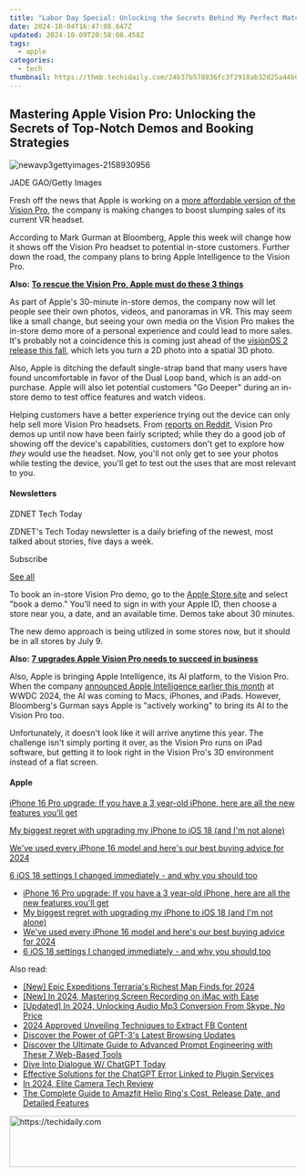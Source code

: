 ```yaml
---
title: "Labor Day Special: Unlocking the Secrets Behind My Perfect Match with Apple Watch Ultra 2 (Get a Striking Discount!)"
date: 2024-10-04T16:47:08.647Z
updated: 2024-10-09T20:58:08.458Z
tags:
  - apple
categories:
  - tech
thumbnail: https://thmb.techidaily.com/24b37b578836fc3f2918ab32d25a44b0c1a08b2ac44a3b64d442e286082e5edf.jpg
---
```


## Mastering Apple Vision Pro: Unlocking the Secrets of Top-Notch Demos and Booking Strategies

![newavp3gettyimages-2158930956](https://www.zdnet.com/a/img/resize/caeadbeffb60172bc2668a1eb5b1e0df1d8f7507/2024/07/01/d91e0c94-dac5-4c52-bb73-b206d034541d/newavp3gettyimages-2158930956.jpg?auto=webp&width=1280)

JADE GAO/Getty Images

Fresh off the news that Apple is working on a [more affordable version of the Vision Pro](https://www.zdnet.com/article/apple-is-reportedly-working-on-ar-glasses-and-a-cheaper-vision-headset/), the company is making changes to boost slumping sales of its current VR headset. 

According to Mark Gurman at Bloomberg, Apple this week will change how it shows off the Vision Pro headset to potential in-store customers. Further down the road, the company plans to bring Apple Intelligence to the Vision Pro. 

**Also: [To rescue the Vision Pro, Apple must do these 3 things](https://www.zdnet.com/article/to-rescue-the-vision-pro-apple-must-do-these-3-things/)**

As part of Apple's 30-minute in-store demos, the company now will let people see their own photos, videos, and panoramas in VR. This may seem like a small change, but seeing your own media on the Vision Pro makes the in-store demo more of a personal experience and could lead to more sales. It's probably not a coincidence this is coming just ahead of the [visionOS 2 release this fall](https://www.apple.com/newsroom/2024/06/visionos-2-brings-new-spatial-computing-experiences-to-apple-vision-pro/), which lets you turn a 2D photo into a spatial 3D photo.

Also, Apple is ditching the default single-strap band that many users have found uncomfortable in favor of the Dual Loop band, which is an add-on purchase. Apple will also let potential customers "Go Deeper" during an in-store demo to test office features and watch videos.

Helping customers have a better experience trying out the device can only help sell more Vision Pro headsets. From [reports on Reddit](https://www.reddit.com/r/VisionPro/comments/1aj2isv/be%5Fwarned%5Fthe%5Finstore%5Fdemo%5Fis%5Fpretty%5Flame/), Vision Pro demos up until now have been fairly scripted; while they do a good job of showing off the device's capabilities, customers don't get to explore how _they_ would use the headset. Now, you'll not only get to see your photos while testing the device, you'll get to test out the uses that are most relevant to you.

#### Newsletters

ZDNET Tech Today

ZDNET's Tech Today newsletter is a daily briefing of the newest, most talked about stories, five days a week.

 Subscribe

[See all](https://www.zdnet.com/newsletters/)

To book an in-store Vision Pro demo, go to the [Apple Store site](https://www.apple.com/apple-vision-pro/) and select "book a demo." You'll need to sign in with your Apple ID, then choose a store near you, a date, and an available time. Demos take about 30 minutes.

The new demo approach is being utilized in some stores now, but it should be in all stores by July 9.

**Also: [7 upgrades Apple Vision Pro needs to succeed in business](https://www.zdnet.com/article/7-upgrades-apple-vision-pro-needs-to-succeed-in-business/)**

Also, Apple is bringing Apple Intelligence, its AI platform, to the Vision Pro. When the company [announced Apple Intelligence earlier this month](https://www.zdnet.com/article/what-is-apple-intelligence-everything-to-know-about-ai-features-coming-to-iphones-macs-and-ipads/) at WWDC 2024, the AI was coming to Macs, iPhones, and iPads. However, Bloomberg's Gurman says Apple is "actively working" to bring its AI to the Vision Pro too. 

Unfortunately, it doesn't look like it will arrive anytime this year. The challenge isn't simply porting it over, as the Vision Pro runs on iPad software, but getting it to look right in the Vision Pro's 3D environment instead of a flat screen.

#### Apple

[iPhone 16 Pro upgrade: If you have a 3 year-old iPhone, here are all the new features you'll get](https://www.zdnet.com/article/iphone-16-pro-and-pro-max-hands-on/ "iPhone 16 Pro upgrade: If you have a 3 year-old iPhone, here are all the new features you'll get")

[My biggest regret with upgrading my iPhone to iOS 18 (and I'm not alone)](https://www.zdnet.com/article/my-biggest-regret-with-upgrading-my-iphone-to-ios-18-and-im-not-alone/ "My biggest regret with upgrading my iPhone to iOS 18 (and I'm not alone)")

[We've used every iPhone 16 model and here's our best buying advice for 2024](https://www.zdnet.com/article/iphone-16-pro-max-buying-advice-2024/ "We've used every iPhone 16 model and here's our best buying advice for 2024")

[6 iOS 18 settings I changed immediately - and why you should too](https://www.zdnet.com/article/6-ios-18-settings-i-changed-immediately-and-why-you-should-too/ "6 iOS 18 settings I changed immediately - and why you should too")

* [iPhone 16 Pro upgrade: If you have a 3 year-old iPhone, here are all the new features you'll get](https://www.zdnet.com/article/iphone-16-pro-and-pro-max-hands-on/ "iPhone 16 Pro upgrade: If you have a 3 year-old iPhone, here are all the new features you'll get")
* [My biggest regret with upgrading my iPhone to iOS 18 (and I'm not alone)](https://www.zdnet.com/article/my-biggest-regret-with-upgrading-my-iphone-to-ios-18-and-im-not-alone/ "My biggest regret with upgrading my iPhone to iOS 18 (and I'm not alone)")
* [We've used every iPhone 16 model and here's our best buying advice for 2024](https://www.zdnet.com/article/iphone-16-pro-max-buying-advice-2024/ "We've used every iPhone 16 model and here's our best buying advice for 2024")
* [6 iOS 18 settings I changed immediately - and why you should too](https://www.zdnet.com/article/6-ios-18-settings-i-changed-immediately-and-why-you-should-too/ "6 iOS 18 settings I changed immediately - and why you should too")

<ins class="adsbygoogle"
     style="display:block"
     data-ad-format="autorelaxed"
     data-ad-client="ca-pub-7571918770474297"
     data-ad-slot="1223367746"></ins>

<ins class="adsbygoogle"
     style="display:block"
     data-ad-client="ca-pub-7571918770474297"
     data-ad-slot="8358498916"
     data-ad-format="auto"
     data-full-width-responsive="true"></ins>

<span class="atpl-alsoreadstyle">Also read:</span>
<div><ul>
<li><a href="https://remote-screen-capture.techidaily.com/new-epic-expeditions-terrarias-richest-map-finds-for-2024/"><u>[New] Epic Expeditions Terraria's Richest Map Finds for 2024</u></a></li>
<li><a href="https://screen-capture.techidaily.com/new-in-2024-mastering-screen-recording-on-imac-with-ease/"><u>[New] In 2024, Mastering Screen Recording on iMac with Ease</u></a></li>
<li><a href="https://screen-sharing-recording.techidaily.com/updated-in-2024-unlocking-audio-mp3-conversion-from-skype-no-price/"><u>[Updated] In 2024, Unlocking Audio Mp3 Conversion From Skype, No Price</u></a></li>
<li><a href="https://facebook-videos.techidaily.com/2024-approved-unveiling-techniques-to-extract-fb-content/"><u>2024 Approved Unveiling Techniques to Extract FB Content</u></a></li>
<li><a href="https://tech-haven.techidaily.com/discover-the-power-of-gpt-3s-latest-browsing-updates/"><u>Discover the Power of GPT-3's Latest Browsing Updates</u></a></li>
<li><a href="https://tech-haven.techidaily.com/discover-the-ultimate-guide-to-advanced-prompt-engineering-with-these-7-web-based-tools/"><u>Discover the Ultimate Guide to Advanced Prompt Engineering with These 7 Web-Based Tools</u></a></li>
<li><a href="https://tech-haven.techidaily.com/dive-into-dialogue-w-chatgpt-today/"><u>Dive Into Dialogue W/ ChatGPT Today</u></a></li>
<li><a href="https://tech-haven.techidaily.com/effective-solutions-for-the-chatgpt-error-linked-to-plugin-services/"><u>Effective Solutions for the ChatGPT Error Linked to Plugin Services</u></a></li>
<li><a href="https://vp-tips.techidaily.com/in-2024-elite-camera-tech-review/"><u>In 2024, Elite Camera Tech Review</u></a></li>
<li><a href="https://buynow-tips.techidaily.com/the-complete-guide-to-amazfit-helio-rings-cost-release-date-and-detailed-features/"><u>The Complete Guide to Amazfit Helio Ring's Cost, Release Date, and Detailed Features</u></a></li>
</ul></div>

<!-- affiliate ads begin -->
<a href="https://appsumo.8odi.net/c/5597632/2094421/7443" target="_top" id="2094421">
  <img src="//a.impactradius-go.com/display-ad/7443-2094421" border="0" alt="https://techidaily.com" width="728" height="90"/>
</a>
<img height="0" width="0" src="https://appsumo.8odi.net/i/5597632/2094421/7443" style="position:absolute;visibility:hidden;" border="0" />
<!-- affiliate ads end -->

